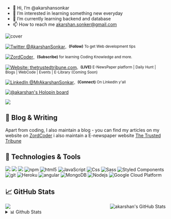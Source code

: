 - 👋 Hi, I’m @akarshansonkar
- 👀 I’m interested in learning something new everyday 
- 🌱 I’m currently learning backend and database
- 📫 How to reach me akarshan.sonker@gmail.com

<img alt="cover" src="https://cdn.hashnode.com/res/hashnode/image/upload/v1674204697879/e21c4812-07db-4a55-aaf3-87b2fa451655.png?auto=compress,format&format=webp">





<div align="left">
	<p>
		<a href="https://twitter.com/Mohamma13288237">
			<img alt="Twitter @AkarshanSonkar" align="center" src="https://img.shields.io/badge/-%40AkarshanSonkar-blue" />
		</a>&nbsp;
		<small>
			<strong>(Follow)</strong> To get Web development tips
		</small>
	</p>
	<p>
		<a href="zordcoder.live">
			<img alt="ZordCoder" align="center" src="https://img.shields.io/badge/-ZordCoder-blue" />
		</a>&nbsp;
		<small>
			<strong>(Subscribe)</strong> for learning Coding Knowledge and more.
		</small>
	</p>
	<p>
		<a href="thetrustedtribune.com">
			<img alt="Website: thetrustedtribune.com" align="center" src="https://img.shields.io/badge/-The%20Trusted%20Tribune-blue" />
		</a>&nbsp;
		<small>
			<strong>(LIVE)</strong> E-NewsPaper platform | Daily Hunt | Blogs | WebCode | Events | E-Library (Coming Soon)
		</small>
	</p>
	<p>
		<a href="https://www.linkedin.com/in/akarshan-sonkar-a101301a1/">
			<img alt="LinkedIn @MrAkarshanSonkar" align="center" 
src="https://img.shields.io/badge/-Linkedin-blue" />
		</a>&nbsp;
		<small>
			<strong>(Connect)</strong> On LinkedIn y'all
		</small>
	</p>
</div>

[![@akarshan's Holopin board](https://holopin.me/akarshan)](https://holopin.io/@akarshan)




![](https://github.com/akarshansonkar)

[s]: https://github.com/akarshansonkar

[g]: https://github.com/akarshansonkar


## 🎉 Blog & Writing

Apart from coding, I also maintain a blog - you can find my articles on my website  on [ZordCoder](https://www.zordcoder.live)
i also maintain a E-newspaper website [The Trusted Tribune](thetrustedtribune.com)

## 🔧 Technologies & Tools

![](https://img.shields.io/badge/Code-Python-informational?style=flat&logo=python&logoColor=white&color=2bbc8a)
![](https://img.shields.io/badge/Code-JavaScript-informational?style=flat&logo=javascript&logoColor=white&color=2bbc8a)
![](https://img.shields.io/badge/Node%20JS-Node%20Js-green?style=flat&logo=nodejs&logoColor=white&color=2bbc8a)
 <img alt="npm" src="https://img.shields.io/badge/-NPM-CB3837?style=flat-square&logo=npm&logoColor=white" />
  <img alt="html5" src="https://img.shields.io/badge/-HTML5-E34F26?style=flat-square&logo=html5&logoColor=white" />
  <img alt="JavaScript" src="https://img.shields.io/badge/JavaScript-323330?style=flat-square&logo=javascript&logoColor=F7DF1E" />
  <img alt="Css" src="https://img.shields.io/badge/CSS-239120?&style=flat-square&logo=css3&logoColor=white" />
  <img alt="Sass" src="https://img.shields.io/badge/-Sass-CC6699?style=flat-square&logo=sass&logoColor=white" />
  <img alt="Styled Components" src="https://img.shields.io/badge/-Styled_Components-db7092?style=flat-square&logo=styled-components&logoColor=white" />
  <img alt="git" src="https://img.shields.io/badge/-Git-F05032?style=flat-square&logo=git&logoColor=white" />
  <img alt="Heroku" src="https://img.shields.io/badge/-Heroku-430098?style=flat-square&logo=heroku&logoColor=white" />
  <img alt="angular" src="https://img.shields.io/badge/-Angular-DD0031?style=flat-square&logo=angular&logoColor=white" />
  <img alt="MongoDB" src="https://img.shields.io/badge/-MongoDB-13aa52?style=flat-square&logo=mongodb&logoColor=white" />
  <img alt="Nodejs" src="https://img.shields.io/badge/-Nodejs-43853d?style=flat-square&logo=Node.js&logoColor=white" />
  <img alt="Google Cloud Platform" src="https://img.shields.io/badge/-Google_Cloud_Platform-1a73e8?style=flat-square&logo=google-cloud&logoColor=white" />



## &#x1f4c8; GitHub Stats

<a href="https://github.com/akarshansonkar">
  <img align="center" src="https://github-readme-stats.vercel.app/api/top-langs/?username=akarshansonkar&hide=css,html,tex&title_color=ffffff&text_color=c9cacc&icon_color=2bbc8a&bg_color=1d1f21" />
</a>
<a href="https://github.com/akarshansonkar">
  <img align="right" src="https://github-readme-stats.vercel.app/api?username=akarshansonkar&show_icons=true&line_height=27&count_private=true&title_color=ffffff&text_color=c9cacc&icon_color=2bbc8a&bg_color=1d1f21" alt="akarshan's GitHub Stats" />
</a>




   



[2.1]: http://i.imgur.com/0o48UoR.png (github icon with padding)



[2.2]: http://i.imgur.com/9I6NRUm.png (github icon without padding)
[3.2]: https://raw.githubusercontent.com/MartinHeinz/MartinHeinz/master/linkedin-3-16.png (LinkedIn icon without padding)




[2]: https://github.com/akarshansonkar
[3]: https://www.linkedin.com/in/akarshan-sonkar-a101301a1/


 <details>
<summary>📊 Github Stats</summary>

<p align="center"> <img src="https://github-readme-stats.vercel.app/api?username=akarshansonkar&show_icons=true&theme=gotham" alt="Akarshan Sonkar | Stats" />




